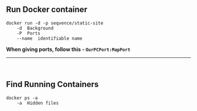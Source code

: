 ## Run Docker container

```console
docker run -d -p seqvence/static-site
	-d 	Background
	-P	Ports
	--name	identifiable name
```

**When giving ports, follow this - `OurPCPort:MapPort`**

---
<br>

## Find Running Containers

```console
docker ps -a
	-a 	Hidden files
```	
